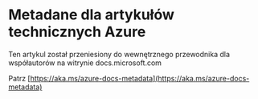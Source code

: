 

# <a name="metadata-for-azure-technical-articles"></a>Metadane dla artykułów technicznych Azure

Ten artykul został przeniesiony do wewnętrznego przewodnika dla współautorów na witrynie docs.microsoft.com

Patrz [https://aka.ms/azure-docs-metadata](https://aka.ms/azure-docs-metadata)
